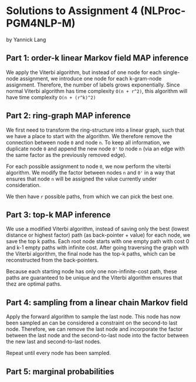 # Solutions to Assignment 4 (NLProc-PGM4NLP-M)

by Yannick Lang

## Part 1: order-k linear Markov field MAP inference

We apply the Viterbi algorithm, but instead of one node for each single-node assignment, we introduce one node for each k-gram-node assignment. Therefore, the number of labels grows exponentially. Since normal Viterbi algorithm has time complexity `O(n + r^2)`, this algorithm will have time complexity `O(n + (r^k)^2)`

## Part 2: ring-graph MAP inference

We first need to transform the ring-structure into a linear graph, such that we have a place to start with the algorithm. We therefore remove the connection between node `0` and node `n`. To keep all information, we duplicate node `0` and append the new node `0'` to node `n` (via an edge with the same factor as the previously removed edge).

For each possible assignment to node `0`, we now perform the viterbi algorithm. We modify the factor between nodes `n` and `0'` in a way that ensures that node `n` will be assigned the value currently under consideration.

We then have `r` possible paths, from which we can pick the best one.

## Part 3: top-k MAP inference

We use a modified Viterbi algorithm, instead of saving only the best (lowest distance or highest factor) path (as back-pointer + value) for each node, we save the top k paths. Each root node starts with one empty path with cost 0 and k-1 empty paths with infinite cost. After going traversing the graph with the Viterbi algorithm, the final node has the top-k paths, which can be reconstructed from the back-pointers.

Because each starting node has only one non-infinite-cost path, these paths are guaranteed to be unique and the Viterbi algorithm ensures that thez are optimal paths.

## Part 4: sampling from a linear chain Markov field

Apply the forward algorithm to sample the last node. This node has now been sampled an can be considered a constraint on the second-to last node. Therefore, we can remove the last node and incorporate the factor between the last node and the second-to-last node into the factor between the new last and second-to-last nodes.

Repeat until every node has been sampled.

## Part 5: marginal probabilities
